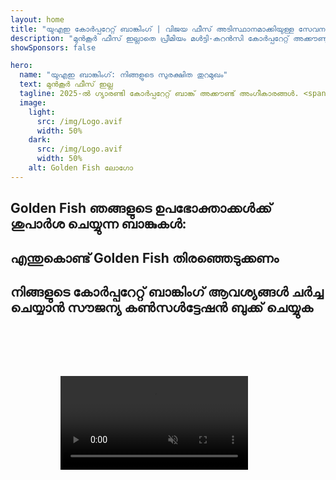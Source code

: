```yaml
---
layout: home
title: "യുഎഇ കോർപ്പറേറ്റ് ബാങ്കിംഗ് | വിജയ ഫീസ് അടിസ്ഥാനമാക്കിയുള്ള സേവനം"
description: "മുൻകൂർ ഫീസ് ഇല്ലാതെ പ്രീമിയം മൾട്ടി-കറൻസി കോർപ്പറേറ്റ് അക്കൗണ്ടുകൾ - അംഗീകാരത്തിന് ശേഷം മാത്രം പണം നൽകുക. 98% വിജയ നിരക്കോടെ പൂർണ്ണ അപേക്ഷാ മാനേജ്മെന്റ്. ഗ്യാരണ്ടി അക്കൗണ്ട് തുറക്കൽ."
showSponsors: false

hero:
  name: "യുഎഇ ബാങ്കിംഗ്: നിങ്ങളുടെ സുരക്ഷിത തുറമുഖം"
  text: മുൻകൂർ ഫീസ് ഇല്ല
  tagline: 2025-ൽ ഗ്യാരണ്ടി കോർപ്പറേറ്റ് ബാങ്ക് അക്കൗണ്ട് അംഗീകാരങ്ങൾ. <span class="hl">മുൻകൂർ ഫീസ് ഇല്ല</span> - അംഗീകാരത്തിന് ശേഷം മാത്രം പണം നൽകുക. 90% വിജയ നിരക്ക്.
  image:
    light:
      src: /img/Logo.avif
      width: 50%
    dark:
      src: /img/Logo.avif
      width: 50%
    alt: Golden Fish ലോഗോ
---
```


<FeatureCards :features="[
  {
    title: 'ഗ്യാരണ്ടി അക്കൗണ്ട് അംഗീകാരങ്ങൾ',
    bullet: '✓',
    items: [
      'ആദ്യ അക്കൗണ്ട് അംഗീകാരത്തിന് **രണ്ട് മാസത്തെ ഗ്യാരണ്ടി**',
      'രണ്ടാമത്തെ അക്കൗണ്ടിന് മൂന്ന് മാസത്തെ ഗ്യാരണ്ടി',
      'ഗുണനിലവാരമുള്ള ബിസിനസ് പ്ലാൻ തയ്യാറാക്കൽ',
      'സമഗ്രമായ ഡ്യൂ ഡിലിജൻസ് പിന്തുണ',
      'നേരിട്ടുള്ള ബാങ്ക് ആശയവിനിമയ തന്ത്രം',
      'പൂർണ്ണ ബാങ്കിംഗ് പാക്കേജ് സെറ്റപ്പ്'
    ],
    linkText: 'Read More',
    link: '../../corporate-banking-services/guaranteed-account-approvals',
    icon: {
      light: '/video/iStock-2186765808.mp4',
      dark: '/video/iStock-2166377244.mp4',
      alt: 'ബാങ്കിംഗ് ആവശ്യകതകൾ',
    }
  },
]" />

<FeatureCards :features="[
  {
    title: 'ഉയർന്ന റിസ്ക് ബിസിനസ്സിനുള്ള യുഎഇ ബാങ്ക് അക്കൗണ്ടുകൾ',
    items: [
      'എൻഹാൻസ്ഡ് ഡ്യൂ ഡിലിജൻസിൽ (EDD) വിദഗ്ധ മാർഗനിർദ്ദേശം',
      'ഇടപാട് നിരീക്ഷണവും റിസ്ക് മാനേജ്മെന്റും',
      'കംപ്ലയൻസ് നയങ്ങളും നടപടിക്രമങ്ങളും സെറ്റപ്പ്',
      'ബാങ്ക് ബന്ധ മാനേജ്മെന്റ്',
      'റെഗുലർ കംപ്ലയൻസ് അപ്ഡേറ്റുകളും ഓഡിറ്റുകളും',
      'അക്കൗണ്ട് സുരക്ഷയ്ക്കായുള്ള കണ്ടിജൻസി പ്ലാനിംഗ്'
    ],
    linkText: 'Read More',
    link: '../../corporate-banking-services/UAE-Bank-Accounts-for-High-Risk-Business',
    icon: {
      light: '/img/iStock-1333000394.avif',
      dark: '/img/iStock-584576538.avif',
      alt: 'ബാങ്കിംഗ് സേവനങ്ങൾ',
    }
  },
  {
    title: 'കംപ്ലയൻസ് നിലനിർത്തുക: നിങ്ങളുടെ യുഎഇ ബിസിനസ് സംരക്ഷിക്കുക',
    items: [
      'സാധ്യമായ റിസ്കുകൾ കണ്ടെത്താൻ റെഗുലർ കംപ്ലയൻസ് ഓഡിറ്റുകൾ',
      'സർക്കാർ അംഗീകാരങ്ങൾക്കായി എൻഡ്-ടു-എൻഡ് PRO സേവനങ്ങൾ',
      'ലൈസൻസ് പുതുക്കൽ മാനേജ്മെന്റും അലേർട്ടുകളും',
      'ബാങ്കിംഗ് കൺസൾട്ടൻസിയും അക്കൗണ്ട് മെയിന്റനൻസും',
      'VAT, ESR കംപ്ലയൻസ് പിന്തുണ',
      'ജീവനക്കാരുടെ വിസയും തൊഴിൽ നിയമ കംപ്ലയൻസും',
      'റെഗുലേറ്ററി അപ്ഡേറ്റുകളിൽ പരിശീലന വർക്ക്ഷോപ്പുകൾ'
    ],
    linkText: 'Read More',
    link: '../../company-registration/Protect-Your-Business',
    icon: {
      light: '/img/iStock-1382278859.jpg',
      dark: '/img/iStock-1867623684.jpg',
      alt: 'ബാങ്കിംഗ് സേവനങ്ങൾ',
    }
  },
  {
    title: 'യുഎഇ കോർപ്പറേറ്റ് ബാങ്കിംഗ് ആനുകൂല്യങ്ങൾ',
    items: [
      'മൂഡീസിന്റെ **Aa2** റേറ്റിംഗുള്ള ശക്തമായ ബാങ്കിംഗ് സിസ്റ്റം',
      '**1980 മുതൽ സ്ഥിരമായ USD വിനിമയ നിരക്ക്**',
      'മൂലധന ചലനത്തിൽ നിയന്ത്രണങ്ങൾ ഇല്ല',
      'US$184 ബില്യണിലധികം വിദേശ കരുതൽ ശേഖരം',
      'രാഷ്ട്രീയ-സാമ്പത്തിക സ്ഥിരത',
      'സർക്കാർ പിന്തുണയുള്ള ബാങ്കിംഗ് സിസ്റ്റം',
      'ലോകോത്തര ഡിജിറ്റൽ ബാങ്കിംഗ്'
    ],
    linkText: 'Read More',
    link: '../../company-registration/banking',
    icon: {
      light: '/img/iStock-1032707788.jpg',
      dark: '/img/iStock-1152367067.avif',
      alt: 'ബാങ്കിംഗ് പ്രക്രിയ',
    }
  }
]" />

## Golden Fish ഞങ്ങളുടെ ഉപഭോക്താക്കൾക്ക് ശുപാർശ ചെയ്യുന്ന ബാങ്കുകൾ:

<!--@include: /../../include/recommended-banks.md-->

## എന്തുകൊണ്ട് Golden Fish തിരഞ്ഞെടുക്കണം

<BenefitsList :features="[
  {
    icon: '🏆',
    title: 'ഉയർന്ന റിസ്ക് വിദഗ്ധത',
    text: 'ഉയർന്ന റിസ്ക് അധികാര പരിധികളിൽ നിന്നുള്ള സങ്കീർണ്ണമായ കേസുകളിൽ വിദഗ്ധത. enhanced due diligence (EDD) ആവശ്യകതകളെക്കുറിച്ചുള്ള ആഴത്തിലുള്ള ധാരണ.'
  },
  {
    icon: '💰',
    title: 'വിജയാധിഷ്ഠിത ഫീസ്',
    text: 'മുൻകൂർ ഫീസ് ഇല്ല - **അംഗീകാരത്തിന് ശേഷം മാത്രം പണം നൽകുക.** വിസകൾക്ക് 98% വിജയ നിരക്കും ബാങ്ക് അക്കൗണ്ടുകൾക്ക് 90% വിജയ നിരക്കും.'
  },
  {
    icon: '🏦',
    title: 'ബാങ്ക് ബന്ധങ്ങൾ',
    text: 'പ്രമുഖ UAE ബാങ്കുകളുമായി ശക്തമായ പങ്കാളിത്തം. അംഗീകാര സാധ്യതകൾ പരമാവധി ആക്കാൻ ഒന്നിലധികം ബാങ്കിംഗ് ഓപ്ഷനുകൾ.'
  },
  {
    icon: '📊',
    title: 'പൂർണ്ണ കംപ്ലയൻസ് പിന്തുണ',
    text: 'ESR റിപ്പോർട്ടുകൾ, UBO ഫയലിംഗുകൾ, നിയന്ത്രണ ആവശ്യകതകൾ എന്നിവയിലൂടെ വിദഗ്ധ മാർഗനിർദ്ദേശം. ക്രമമായ കംപ്ലയൻസ് അപ്ഡേറ്റുകൾ.'
  },
  {
    icon: '📝',
    title: 'രേഖകളുടെ മികവ്',
    text: 'ബിസിനസ് പ്ലാനുകളും കംപ്ലയൻസ് നയങ്ങളും ഉൾപ്പെടെ ആവശ്യമായ എല്ലാ രേഖകളുടെയും പ്രൊഫഷണൽ തയ്യാറാക്കൽ.'
  },
  {
    icon: '🤝',
    title: 'ദീർഘകാല പങ്കാളിത്തം',
    text: 'സെറ്റപ്പിന് ശേഷം ബാങ്കിംഗ് പ്രവർത്തനങ്ങൾ, അക്കൗണ്ടിംഗ്, നികുതി, കംപ്ലയൻസ് ആവശ്യകതകൾ എന്നിവയിൽ **തുടർച്ചയായ സഹായം**.'
  }
]" />

## നിങ്ങളുടെ കോർപ്പറേറ്റ് ബാങ്കിംഗ് ആവശ്യങ്ങൾ ചർച്ച ചെയ്യാൻ സൗജന്യ കൺസൾട്ടേഷൻ ബുക്ക് ചെയ്യുക

<video  autoplay muted playsinline style="padding: 80px" >
  <source src="/video/iStock-2185918790.mp4" type="video/mp4">
</video>

<ContactFormModal 
  formName="Banking [offer]" 
  buttonText="സൗജന്യ കൺസൾട്ടേഷൻ നേടുക" 
  categoryLabel="ആവശ്യമായ പിന്തുണാ തലം: *" 
  categoryPlaceholderText="നിങ്ങളുടെ പിന്തുണാ തലം തിരഞ്ഞെടുക്കുക"
  messageLabel="നിങ്ങളുടെ കൺസൾട്ടേഷന് ഞങ്ങളെ സഹായിക്കുക (ശുപാർശ ചെയ്യുന്നു)"
  messagePlaceholderText="നിങ്ങളുടെ ബിസിനസ്സ് തരം, പ്രവർത്തന അധികാരപരിധികൾ, പ്രതീക്ഷിക്കുന്ന ഇടപാട് അളവുകൾ, കൂടാതെ ഏതെങ്കിലും പ്രത്യേക ബാങ്കിംഗ് ആവശ്യങ്ങൾ (മൾട്ടി-കറൻസി, ട്രേഡ് ഫിനാൻസ് മുതലായവ) എന്നിവയെക്കുറിച്ച് ഞങ്ങളോട് പറയുക"
  :services="[
  'അടിസ്ഥാന — അത്യാവശ്യ രേഖകളും അക്കൗണ്ട് തുറക്കൽ കൺസൾട്ടേഷനും മാത്രം',
  'സ്റ്റാൻഡേർഡ് — പൂർണ്ണ രേഖകളും എല്ലാ ബാങ്കിംഗ് ഘട്ടങ്ങളിലൂടെയുള്ള മാർഗ്ഗനിർദ്ദേശവും',
  'സമഗ്രം — നിങ്ങളുടെ ഭാഗത്തുനിന്ന് കുറഞ്ഞ പങ്കാളിത്തത്തോടെയുള്ള പൂർണ്ണ-സേവന ബാങ്കിംഗ് സജ്ജീകരണം',
  'കസ്റ്റം — ഉയർന്ന വോള്യം ഇടപാടുകൾ അല്ലെങ്കിൽ ബഹു-അധികാരപരിധി ഘടന ചർച്ച ചെയ്യേണ്ടതുണ്ട്',
  ]"
/>